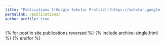 ```yaml
---
title: "Publications [(Google Scholar Profile)](https://scholar.google.com/citations?user=DaKJ9pAAAAAJ&hl=en)"
permalink: /publications/
author_profile: true
---
```



{% for post in site.publications reversed %}
  {% include archive-single.html %}
{% endfor %}
